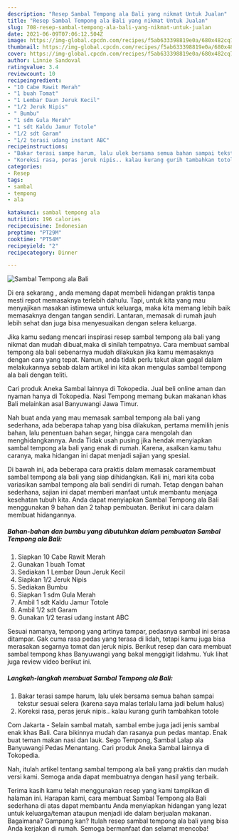 ```yaml
---
description: "Resep Sambal Tempong ala Bali yang nikmat Untuk Jualan"
title: "Resep Sambal Tempong ala Bali yang nikmat Untuk Jualan"
slug: 708-resep-sambal-tempong-ala-bali-yang-nikmat-untuk-jualan
date: 2021-06-09T07:06:12.504Z
image: https://img-global.cpcdn.com/recipes/f5ab633398819e0a/680x482cq70/sambal-tempong-ala-bali-foto-resep-utama.jpg
thumbnail: https://img-global.cpcdn.com/recipes/f5ab633398819e0a/680x482cq70/sambal-tempong-ala-bali-foto-resep-utama.jpg
cover: https://img-global.cpcdn.com/recipes/f5ab633398819e0a/680x482cq70/sambal-tempong-ala-bali-foto-resep-utama.jpg
author: Linnie Sandoval
ratingvalue: 3.4
reviewcount: 10
recipeingredient:
- "10 Cabe Rawit Merah"
- "1 buah Tomat"
- "1 Lembar Daun Jeruk Kecil"
- "1/2 Jeruk Nipis"
- " Bumbu"
- "1 sdm Gula Merah"
- "1 sdt Kaldu Jamur Totole"
- "1/2 sdt Garam"
- "1/2 terasi udang instant ABC"
recipeinstructions:
- "Bakar terasi sampe harum, lalu ulek bersama semua bahan sampai tekstur sesuai selera (karena saya malas terlalu lama jadi belum halus)"
- "Koreksi rasa, peras jeruk nipis.. kalau kurang gurih tambahkan totole"
categories:
- Resep
tags:
- sambal
- tempong
- ala

katakunci: sambal tempong ala 
nutrition: 196 calories
recipecuisine: Indonesian
preptime: "PT29M"
cooktime: "PT54M"
recipeyield: "2"
recipecategory: Dinner

---
```



![Sambal Tempong ala Bali](https://img-global.cpcdn.com/recipes/f5ab633398819e0a/680x482cq70/sambal-tempong-ala-bali-foto-resep-utama.jpg)

Di era  sekarang , anda memang dapat membeli hidangan praktis tanpa mesti repot memasaknya terlebih dahulu. Tapi, untuk kita yang mau menyajikan masakan istimewa untuk keluarga, maka kita memang lebih baik memasaknya dengan tangan sendiri. Lantaran, memasak di rumah jauh lebih sehat dan juga bisa menyesuaikan dengan selera keluarga.

Jika kamu sedang mencari inspirasi resep sambal tempong ala bali yang nikmat dan mudah dibuat,maka di sinilah tempatnya. Cara membuat sambal tempong ala bali  sebenarnya mudah dilakukan jika kamu memasaknya dengan cara yang tepat. Namun, anda tidak perlu takut akan gagal dalam melakukannya 
sebab dalam artikel ini kita akan mengulas sambal tempong ala bali dengan teliti.  

Cari produk Aneka Sambal lainnya di Tokopedia. Jual beli online aman dan nyaman hanya di Tokopedia. Nasi Tempong memang bukan makanan khas Bali melainkan asal Banyuwangi Jawa Timur.

Nah buat anda yang mau memasak sambal tempong ala bali yang sederhana, ada beberapa tahap yang bisa dilakukan, pertama memilih jenis bahan, lalu penentuan bahan segar, hingga cara mengolah dan menghidangkannya. Anda Tidak usah pusing jika hendak menyiapkan sambal tempong ala bali yang enak di rumah. Karena, asalkan kamu  tahu caranya, maka hidangan ini dapat menjadi sajian yang spesial.

Di bawah ini, ada beberapa cara praktis  dalam memasak caramembuat sambal tempong ala bali yang siap dihidangkan. Kali ini, mari kita coba variasikan sambal tempong ala bali sendiri di rumah. Tetap dengan bahan sederhana, sajian ini dapat memberi manfaat untuk membantu menjaga kesehatan tubuh kita. Anda dapat menyiapkan Sambal Tempong ala Bali menggunakan 9 bahan dan 2 tahap pembuatan. Berikut ini cara dalam membuat hidangannya.

<!--inarticleads1-->

##### Bahan-bahan dan bumbu yang dibutuhkan dalam pembuatan Sambal Tempong ala Bali:

1. Siapkan 10 Cabe Rawit Merah
1. Gunakan 1 buah Tomat
1. Sediakan 1 Lembar Daun Jeruk Kecil
1. Siapkan 1/2 Jeruk Nipis
1. Sediakan  Bumbu
1. Siapkan 1 sdm Gula Merah
1. Ambil 1 sdt Kaldu Jamur Totole
1. Ambil 1/2 sdt Garam
1. Gunakan 1/2 terasi udang instant ABC


Sesuai namanya, tempong yang artinya tampar, pedasnya sambal ini serasa ditampar. Gak cuma rasa pedas yang terasa di lidah, tetapi kamu juga bisa merasakan segarnya tomat dan jeruk nipis. Berikut resep dan cara membuat sambal tempong khas Banyuwangi yang bakal menggigit lidahmu. Yuk lihat juga review video berikut ini. 

<!--inarticleads2-->

##### Langkah-langkah membuat Sambal Tempong ala Bali:

1. Bakar terasi sampe harum, lalu ulek bersama semua bahan sampai tekstur sesuai selera (karena saya malas terlalu lama jadi belum halus)
1. Koreksi rasa, peras jeruk nipis.. kalau kurang gurih tambahkan totole


Com Jakarta - Selain sambal matah, sambal embe juga jadi jenis sambal enak khas Bali. Cara bikinnya mudah dan rasanya pun pedas mantap. Enak buat teman makan nasi dan lauk. Sego Tempong, Sambal Lalap ala Banyuwangi Pedas Menantang. Cari produk Aneka Sambal lainnya di Tokopedia. 

Nah, itulah artikel tentang  sambal tempong ala bali  yang praktis dan mudah versi kami. Semoga anda dapat membuatnya dengan hasil yang terbaik. 

Terima kasih kamu telah menggunakan resep yang kami tampilkan di halaman ini. Harapan kami, cara membuat  Sambal Tempong ala Bali sederhana di atas dapat membantu Anda menyiapkan hidangan yang lezat untuk keluarga/teman ataupun menjadi ide dalam berjualan makanan. Bagaimana? Gampang kan? Itulah resep sambal tempong ala bali yang bisa Anda kerjakan di rumah. Semoga bermanfaat dan selamat mencoba!


